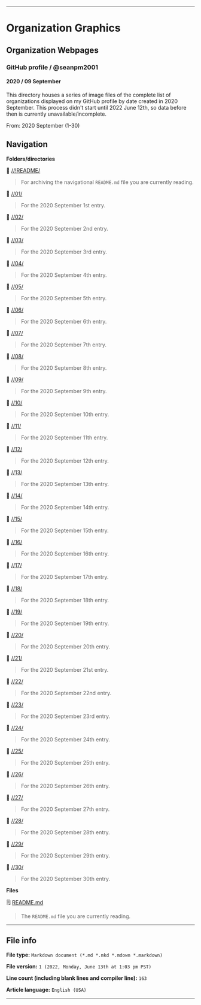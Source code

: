 
***

# Organization Graphics

## Organization Webpages

### GitHub profile / @seanpm2001

#### 2020 / 09 September

This directory houses a series of image files of the complete list of organizations displayed on my GitHub profile by date created in 2020 September. This process didn't start until 2022 June 12th, so data before then is currently unavailable/incomplete.

From: 2020 September (1-30)

## Navigation

**Folders/directories**

📁 [//!README/](/OrganizationGraphics/Organization_webpages/GitHub_Profile/@seanpm2001/2020/09_September/!README/)

> For archiving the navigational `README.md` file you are currently reading.

📁 [//01/](/OrganizationGraphics/Organization_webpages/GitHub_Profile/@seanpm2001/2020/09_September/01/)

> For the 2020 September 1st entry.

📁 [//02/](/OrganizationGraphics/Organization_webpages/GitHub_Profile/@seanpm2001/2020/09_September/02/)

> For the 2020 September 2nd entry.

📁 [//03/](/OrganizationGraphics/Organization_webpages/GitHub_Profile/@seanpm2001/2020/09_September/03/)

> For the 2020 September 3rd entry.

📁 [//04/](/OrganizationGraphics/Organization_webpages/GitHub_Profile/@seanpm2001/2020/09_September/04/)

> For the 2020 September 4th entry.

📁 [//05/](/OrganizationGraphics/Organization_webpages/GitHub_Profile/@seanpm2001/2020/09_September/05/)

> For the 2020 September 5th entry.

📁 [//06/](/OrganizationGraphics/Organization_webpages/GitHub_Profile/@seanpm2001/2020/09_September/06/)

> For the 2020 September 6th entry.

📁 [//07/](/OrganizationGraphics/Organization_webpages/GitHub_Profile/@seanpm2001/2020/09_September/07/)

> For the 2020 September 7th entry.

📁 [//08/](/OrganizationGraphics/Organization_webpages/GitHub_Profile/@seanpm2001/2020/09_September/08/)

> For the 2020 September 8th entry.

📁 [//09/](/OrganizationGraphics/Organization_webpages/GitHub_Profile/@seanpm2001/2020/09_September/09/)

> For the 2020 September 9th entry.

📁 [//10/](/OrganizationGraphics/Organization_webpages/GitHub_Profile/@seanpm2001/2020/09_September/10/)

> For the 2020 September 10th entry.

📁 [//11/](/OrganizationGraphics/Organization_webpages/GitHub_Profile/@seanpm2001/2020/09_September/11/)

> For the 2020 September 11th entry.

📁 [//12/](/OrganizationGraphics/Organization_webpages/GitHub_Profile/@seanpm2001/2020/09_September/12/)

> For the 2020 September 12th entry.

📁 [//13/](/OrganizationGraphics/Organization_webpages/GitHub_Profile/@seanpm2001/2020/09_September/13/)

> For the 2020 September 13th entry.

📁 [//14/](/OrganizationGraphics/Organization_webpages/GitHub_Profile/@seanpm2001/2020/09_September/14/)

> For the 2020 September 14th entry.

📁 [//15/](/OrganizationGraphics/Organization_webpages/GitHub_Profile/@seanpm2001/2020/09_September/15/)

> For the 2020 September 15th entry.

📁 [//16/](/OrganizationGraphics/Organization_webpages/GitHub_Profile/@seanpm2001/2020/09_September/16/)

> For the 2020 September 16th entry.

📁 [//17/](/OrganizationGraphics/Organization_webpages/GitHub_Profile/@seanpm2001/2020/09_September/17/)

> For the 2020 September 17th entry.

📁 [//18/](/OrganizationGraphics/Organization_webpages/GitHub_Profile/@seanpm2001/2020/09_September/18/)

> For the 2020 September 18th entry.

📁 [//19/](/OrganizationGraphics/Organization_webpages/GitHub_Profile/@seanpm2001/2020/09_September/19/)

> For the 2020 September 19th entry.

📁 [//20/](/OrganizationGraphics/Organization_webpages/GitHub_Profile/@seanpm2001/2020/09_September/20/)

> For the 2020 September 20th entry.

📁 [//21/](/OrganizationGraphics/Organization_webpages/GitHub_Profile/@seanpm2001/2020/09_September/21/)

> For the 2020 September 21st entry.

📁 [//22/](/OrganizationGraphics/Organization_webpages/GitHub_Profile/@seanpm2001/2020/09_September/22/)

> For the 2020 September 22nd entry.

📁 [//23/](/OrganizationGraphics/Organization_webpages/GitHub_Profile/@seanpm2001/2020/09_September/23/)

> For the 2020 September 23rd entry.

📁 [//24/](/OrganizationGraphics/Organization_webpages/GitHub_Profile/@seanpm2001/2020/09_September/24/)

> For the 2020 September 24th entry.

📁 [//25/](/OrganizationGraphics/Organization_webpages/GitHub_Profile/@seanpm2001/2020/09_September/25/)

> For the 2020 September 25th entry.

📁 [//26/](/OrganizationGraphics/Organization_webpages/GitHub_Profile/@seanpm2001/2020/09_September/26/)

> For the 2020 September 26th entry.

📁 [//27/](/OrganizationGraphics/Organization_webpages/GitHub_Profile/@seanpm2001/2020/09_September/27/)

> For the 2020 September 27th entry.

📁 [//28/](/OrganizationGraphics/Organization_webpages/GitHub_Profile/@seanpm2001/2020/09_September/28/)

> For the 2020 September 28th entry.

📁 [//29/](/OrganizationGraphics/Organization_webpages/GitHub_Profile/@seanpm2001/2020/09_September/29/)

> For the 2020 September 29th entry.

📁 [//30/](/OrganizationGraphics/Organization_webpages/GitHub_Profile/@seanpm2001/2020/09_September/30/)

> For the 2020 September 30th entry.

**Files**

🗒️ [README.md](/OrganizationGraphics/Organization_webpages/GitHub_Profile/@seanpm2001/2020/09_September/README.md)

> The `README.md` file you are currently reading.

***

## File info

**File type:** `Markdown document (*.md *.mkd *.mdown *.markdown)`

**File version:** `1 (2022, Monday, June 13th at 1:03 pm PST)`

**Line count (including blank lines and compiler line):** `163`

**Article language:** `English (USA)`

***
